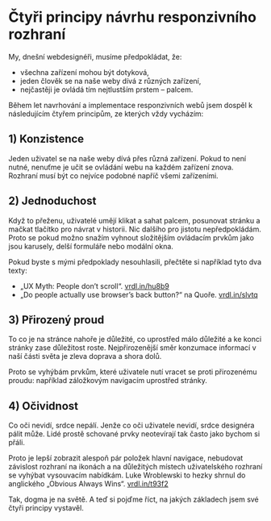 # Čtyři principy návrhu responzivního rozhraní

My, dnešní webdesignéři, musíme předpokládat, že: 

* všechna zařízení mohou být dotyková,
* jeden člověk se na naše weby dívá z různých zařízení,
* nejčastěji je ovládá tím nejtlustším prstem – palcem.

Během let navrhování a implementace responzivních webů jsem dospěl k následujícím čtyřem principům, ze kterých vždy vycházím: 

## 1) Konzistence

Jeden uživatel se na naše weby dívá přes různá zařízení. Pokud to není nutné, nenuťme je učit se ovládání webu na každém zařízení znova. Rozhraní musí být co nejvíce podobné napříč všemi zařízeními.

## 2) Jednoduchost

Když to přeženu, uživatelé umějí klikat a sahat palcem, posunovat stránku a mačkat tlačítko pro návrat v historii. Nic dalšího pro jistotu nepředpokládám. Proto se pokud možno snažím vyhnout složitějším ovládacím prvkům jako jsou karusely, delší formuláře nebo modální okna.

Pokud byste s mými předpoklady nesouhlasili, přečtěte si například tyto dva texty:

- „UX Myth: People don’t scroll“. [vrdl.in/hu8b9](http://uxmyths.com/post/654047943/myth-people-dont-scroll) 
- „Do people actually use browser’s back button?“ na Quoře. [vrdl.in/slvtq](https://www.quora.com/Do-people-actually-use-browsers-back-button)

## 3) Přirozený proud

To co je na stránce nahoře je důležité, co uprostřed málo důležité a ke konci stránky zase důležitost roste. Nejpřirozenější směr konzumace informací v naší části světa je zleva doprava a shora dolů. 

Proto se vyhýbám prvkům, které uživatele nutí vracet se proti přirozenému proudu: například záložkovým navigacím uprostřed stránky. 

## 4) Očividnost

Co oči nevidí, srdce nepálí. Jenže co oči uživatele nevidí, srdce designéra pálit může. Lidé prostě schované prvky neotevírají tak často jako bychom si přáli. 

Proto je lepší zobrazit alespoň pár položek hlavní navigace, nebudovat závislost rozhraní na ikonách a na důležitých místech uživatelského rozhraní se vyhýbat vysouvacím nabídkám. Luke Wroblewski to hezky shrnul do anglického „Obvious Always Wins“. [vrdl.in/t93f2](http://www.lukew.com/ff/entry.asp?1945)

Tak, dogma je na světě. A teď si pojďme říct, na jakých základech jsem své čtyři principy vystavěl.
